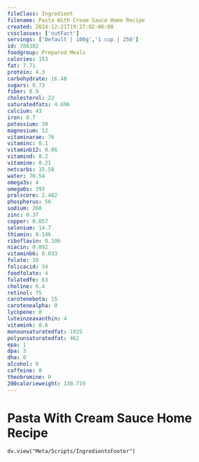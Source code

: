 ```yaml
---
fileClass: Ingredient
filename: Pasta With Cream Sauce Home Recipe
created: 2024-12-21T19:27:02-06:00
cssclasses: ['nutFact']
servings: ['Default | 100g','1 cup | 250']
id: 786182
foodgroup: Prepared Meals
calories: 153
fat: 7.71
protein: 4.3
carbohydrate: 16.48
sugars: 0.73
fiber: 0.9
cholesterol: 22
saturatedfats: 4.696
calcium: 43
iron: 0.7
potassium: 39
magnesium: 12
vitaminarae: 76
vitaminc: 0.1
vitaminb12: 0.06
vitamind: 0.2
vitamine: 0.21
netcarbs: 15.58
water: 70.54
omega3s: 4
omega6s: 393
pralscore: 2.482
phosphorus: 56
sodium: 260
zinc: 0.37
copper: 0.057
selenium: 14.7
thiamin: 0.146
riboflavin: 0.106
niacin: 0.892
vitaminb6: 0.033
folate: 39
folicacid: 34
foodfolate: 4
folatedfe: 63
choline: 6.4
retinol: 75
carotenebeta: 15
carotenealpha: 0
lycopene: 0
luteinzeaxanthin: 4
vitamink: 0.6
monounsaturatedfat: 1925
polyunsaturatedfat: 462
epa: 1
dpa: 3
dha: 0
alcohol: 0
caffeine: 0
theobromine: 0
200calorieweight: 130.719
---
```


# Pasta With Cream Sauce Home Recipe

```dataviewjs
dv.view("Meta/Scripts/IngredientsFooter")
```